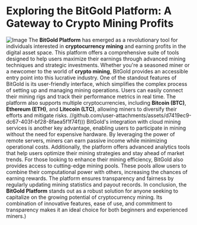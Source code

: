 # Exploring the BitGold Platform: A Gateway to Crypto Mining Profits

![Image](https://github.com/user-attachments/assets/d7419ec9-dc67-403f-bf28-8faea5f1f74f)
The **BitGold Platform** has emerged as a revolutionary tool for individuals interested in **cryptocurrency mining** and earning profits in the digital asset space. This platform offers a comprehensive suite of tools designed to help users maximize their earnings through advanced mining techniques and strategic investments. Whether you're a seasoned miner or a newcomer to the world of **crypto mining**, BitGold provides an accessible entry point into this lucrative industry.
One of the standout features of BitGold is its user-friendly interface, which simplifies the complex process of setting up and managing mining operations. Users can easily connect their mining rigs and track their performance metrics in real time. The platform also supports multiple cryptocurrencies, including **Bitcoin (BTC)**, **Ethereum (ETH)**, and **Litecoin (LTC)**, allowing miners to diversify their efforts and mitigate risks.
 //github.com/user-attachments/assets/d7419ec9-dc67-403f-bf28-8faea5f1f74f)))
BitGold's integration with cloud mining services is another key advantage, enabling users to participate in mining without the need for expensive hardware. By leveraging the power of remote servers, miners can earn passive income while minimizing operational costs. Additionally, the platform offers advanced analytics tools that help users optimize their mining strategies and stay ahead of market trends.
For those looking to enhance their mining efficiency, BitGold also provides access to cutting-edge mining pools. These pools allow users to combine their computational power with others, increasing the chances of earning rewards. The platform ensures transparency and fairness by regularly updating mining statistics and payout records.
In conclusion, the **BitGold Platform** stands out as a robust solution for anyone seeking to capitalize on the growing potential of cryptocurrency mining. Its combination of innovative features, ease of use, and commitment to transparency makes it an ideal choice for both beginners and experienced miners.)
